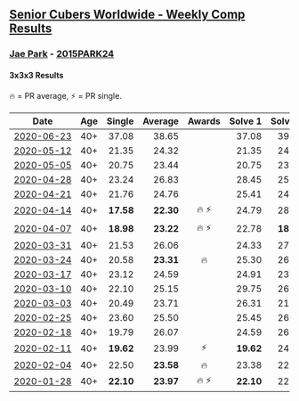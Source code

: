 <style>table {white-space: nowrap;}</style>

## [Senior Cubers Worldwide - Weekly Comp Results](/scw-comp/results/)
### [Jae Park](README.md) - [2015PARK24](https://www.worldcubeassociation.org/persons/2015PARK24?event=333)
#### 3x3x3 Results

🔥 = PR average, ⚡ = PR single.

| Date | Age | Single | Average | Awards | Solve 1 | Solve 2 | Solve 3 | Solve 4 | Solve 5 | Video |
| :--: | :--: | --: | --: | :--: | --: | --: | --: | --: | --: | :-- |
| [2020-06-23](../../results/333/2020-06-23.md) | 40+ | 37.08 | 38.65 |  | 37.08 | 39.67 | 38.62 | 38.71 | 38.61 | [Link](https://www.facebook.com/events/722150235200875/permalink/722975191785046/) |
| [2020-05-12](../../results/333/2020-05-12.md) | 40+ | 21.35 | 24.32 |  | 21.35 | 24.93 | DNF | 24.84 | 23.18 | [Link](https://www.facebook.com/events/546188069600739/permalink/547732242779655/) |
| [2020-05-05](../../results/333/2020-05-05.md) | 40+ | 20.75 | 23.44 |  | 20.75 | 23.53 | 23.37 | 24.25 | 23.41 | [Link](https://www.facebook.com/events/3313106775587396/permalink/3314665742098166/) |
| [2020-04-28](../../results/333/2020-04-28.md) | 40+ | 23.24 | 26.83 |  | 28.45 | 25.24 | 39.68 | 26.79 | 23.24 | [Link](https://www.facebook.com/events/535188653858103/permalink/538386903538278/) |
| [2020-04-21](../../results/333/2020-04-21.md) | 40+ | 21.76 | 24.76 |  | 25.41 | 24.38 | 26.25 | 24.49 | 21.76 | [Link](https://www.facebook.com/events/880278499062375/permalink/881342645622627/) |
| [2020-04-14](../../results/333/2020-04-14.md) | 40+ | **17.58** | **22.30** | 🔥 ⚡ | 24.79 | 28.25 | 21.45 | **17.58** | 20.67 | [Link](https://www.facebook.com/events/982619255468618/permalink/985441481853062/) |
| [2020-04-07](../../results/333/2020-04-07.md) | 40+ | **18.98** | **23.22** | 🔥 ⚡ | 22.78 | **18.98** | 23.52 | 23.36 | 24.85 | [Link](https://www.facebook.com/events/510082903229069/permalink/511246483112711/) |
| [2020-03-31](../../results/333/2020-03-31.md) | 40+ | 21.53 | 26.06 |  | 24.33 | 27.26 | 46.66 | 21.53 | 26.59 | [Link](https://www.facebook.com/events/207898257161923/permalink/211079216843827/) |
| [2020-03-24](../../results/333/2020-03-24.md) | 40+ | 20.58 | **23.31** | 🔥 | 25.30 | 26.19 | 23.23 | 20.58 | 21.40 | [Link](https://www.facebook.com/events/524456301543611/permalink/527707584551816/) |
| [2020-03-17](../../results/333/2020-03-17.md) | 40+ | 23.12 | 24.59 |  | 24.91 | 23.75 | 25.11 | 23.12 | 27.78 | [Link](https://www.facebook.com/events/280686576235146/permalink/282217809415356/) |
| [2020-03-10](../../results/333/2020-03-10.md) | 40+ | 22.10 | 25.15 |  | 29.75 | 26.59 | 22.10 | 23.52 | 25.34 | [Link](https://www.facebook.com/events/164742401163863/permalink/164836874487749/) |
| [2020-03-03](../../results/333/2020-03-03.md) | 40+ | 20.49 | 23.71 |  | 26.31 | 21.92 | 25.03 | 20.49 | 24.17 | [Link](https://www.facebook.com/events/241721610185997/permalink/242049530153205/) |
| [2020-02-25](../../results/333/2020-02-25.md) | 40+ | 23.60 | 25.50 |  | 25.45 | 26.38 | 24.68 | 28.92 | 23.60 | [Link](https://www.facebook.com/events/196320811461109/permalink/196530664773457/) |
| [2020-02-18](../../results/333/2020-02-18.md) | 40+ | 19.79 | 26.07 |  | 24.59 | 26.26 | 19.79 | 29.10 | 27.36 | [Link](https://www.facebook.com/events/2558750947697073/permalink/2561762737395894/) |
| [2020-02-11](../../results/333/2020-02-11.md) | 40+ | **19.62** | 23.99 | ⚡ | **19.62** | 24.74 | 29.89 | 20.84 | 26.39 | [Link](https://www.facebook.com/events/616423959107229/permalink/616661212416837/) |
| [2020-02-04](../../results/333/2020-02-04.md) | 40+ | 22.50 | **23.58** | 🔥 | 23.38 | 22.50 | 24.65 | 22.71 | 25.90 | [Link](https://www.facebook.com/groups/1604105099735401/permalink/2135450339934205/) |
| [2020-01-28](../../results/333/2020-01-28.md) | 40+ | **22.10** | **23.97** | 🔥 ⚡ | **22.10** | 22.12 | 27.69 | - | - | [Link](https://www.facebook.com/100017395687396/videos/558635781392940/) |


<!-- Global site tag (gtag.js) - Google Analytics -->
<script async src="https://www.googletagmanager.com/gtag/js?id=UA-86348435-3"></script>
<script>window.dataLayer = window.dataLayer || []; function gtag() {dataLayer.push(arguments);} gtag('js', new Date()); gtag('config', 'UA-86348435-3');</script>
